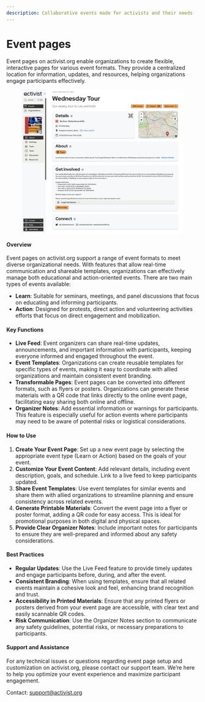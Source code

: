 ```yaml
---
description: Collaborative events made for activists and their needs
---
```


# Event pages

Event pages on activist.org enable organizations to create flexible, interactive pages for various event formats. They provide a centralized location for information, updates, and resources, helping organizations engage participants effectively.

<figure><img src="../../.gitbook/assets/Event About.png" alt=""><figcaption></figcaption></figure>

#### Overview

Event pages on activist.org support a range of event formats to meet diverse organizational needs. With features that allow real-time communication and shareable templates, organizations can effectively manage both educational and action-oriented events. There are two main types of events available:

* **Learn**: Suitable for seminars, meetings, and panel discussions that focus on educating and informing participants.
* **Action**: Designed for protests, direct action and volunteering activities efforts that focus on direct engagement and mobilization.

#### Key Functions

* **Live Feed**: Event organizers can share real-time updates, announcements, and important information with participants, keeping everyone informed and engaged throughout the event.
* **Event Templates**: Organizations can create reusable templates for specific types of events, making it easy to coordinate with allied organizations and maintain consistent event branding.
* **Transformable Pages**: Event pages can be converted into different formats, such as flyers or posters. Organizations can generate these materials with a QR code that links directly to the online event page, facilitating easy sharing both online and offline.
* **Organizer Notes**: Add essential information or warnings for participants. This feature is especially useful for action events where participants may need to be aware of potential risks or logistical considerations.

#### How to Use

1. **Create Your Event Page**: Set up a new event page by selecting the appropriate event type (Learn or Action) based on the goals of your event.
2. **Customize Your Event Content**: Add relevant details, including event description, goals, and schedule. Link to a live feed to keep participants updated.
3. **Share Event Templates**: Use event templates for similar events and share them with allied organizations to streamline planning and ensure consistency across related events.
4. **Generate Printable Materials**: Convert the event page into a flyer or poster format, adding a QR code for easy access. This is ideal for promotional purposes in both digital and physical spaces.
5. **Provide Clear Organizer Notes**: Include important notes for participants to ensure they are well-prepared and informed about any safety considerations.

#### Best Practices

* **Regular Updates**: Use the Live Feed feature to provide timely updates and engage participants before, during, and after the event.
* **Consistent Branding**: When using templates, ensure that all related events maintain a cohesive look and feel, enhancing brand recognition and trust.
* **Accessibility in Printed Materials**: Ensure that any printed flyers or posters derived from your event page are accessible, with clear text and easily scannable QR codes.
* **Risk Communication**: Use the Organizer Notes section to communicate any safety guidelines, potential risks, or necessary preparations to participants.

#### Support and Assistance

For any technical issues or questions regarding event page setup and customization on activist.org, please contact our support team. We’re here to help you optimize your event experience and maximize participant engagement.

Contact: support@activist.org
